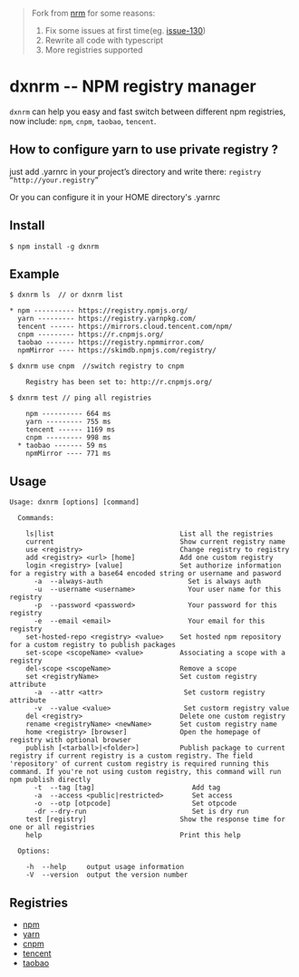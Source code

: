> Fork from [nrm](https://github.com/Pana/nrm) for some reasons:
>
> 1. Fix some issues at first time(eg. [issue-130](https://github.com/Pana/nrm/issues/130))
> 2. Rewrite all code with typescript
> 3. More registries supported

# dxnrm -- NPM registry manager

`dxnrm` can help you easy and fast switch between different npm registries,
now include: `npm`, `cnpm`, `taobao`, `tencent`.

## How to configure yarn to use private registry ?

just add .yarnrc in your project’s directory and write there:
`registry “http://your.registry”`

Or you can configure it in your HOME directory's .yarnrc

## Install

```
$ npm install -g dxnrm
```

## Example

```
$ dxnrm ls  // or dxnrm list

* npm ---------- https://registry.npmjs.org/
  yarn --------- https://registry.yarnpkg.com/
  tencent ------ https://mirrors.cloud.tencent.com/npm/
  cnpm --------- https://r.cnpmjs.org/
  taobao ------- https://registry.npmmirror.com/
  npmMirror ---- https://skimdb.npmjs.com/registry/

```

```
$ dxnrm use cnpm  //switch registry to cnpm

    Registry has been set to: http://r.cnpmjs.org/

```

```
$ dxnrm test // ping all registries

    npm ---------- 664 ms
    yarn --------- 755 ms
    tencent ------ 1169 ms
    cnpm --------- 998 ms
  * taobao ------- 59 ms
    npmMirror ---- 771 ms

```

## Usage

```
Usage: dxnrm [options] [command]

  Commands:

    ls|list                               List all the registries
    current                               Show current registry name
    use <registry>                        Change registry to registry
    add <registry> <url> [home]           Add one custom registry
    login <registry> [value]              Set authorize information for a registry with a base64 encoded string or username and pasword
      -a  --always-auth                     Set is always auth
      -u  --username <username>             Your user name for this registry
      -p  --password <password>             Your password for this registry
      -e  --email <email>                   Your email for this registry
    set-hosted-repo <registry> <value>    Set hosted npm repository for a custom registry to publish packages
    set-scope <scopeName> <value>         Associating a scope with a registry
    del-scope <scopeName>                 Remove a scope
    set <registryName>                    Set custom registry attribute
      -a  --attr <attr>                    Set custorm registry attribute
      -v  --value <value>                  Set custorm registry value
    del <registry>                        Delete one custom registry
    rename <registryName> <newName>       Set custom registry name
    home <registry> [browser]             Open the homepage of registry with optional browser
    publish [<tarball>|<folder>]          Publish package to current registry if current registry is a custom registry. The field 'repository' of current custom registry is required running this command. If you're not using custom registry, this command will run npm publish directly
      -t  --tag [tag]                        Add tag
      -a  --access <public|restricted>       Set access
      -o  --otp [otpcode]                    Set otpcode
      -dr --dry-run                          Set is dry run
    test [registry]                       Show the response time for one or all registries
    help                                  Print this help

  Options:

    -h  --help     output usage information
    -V  --version  output the version number
```

## Registries

- [npm](https://www.npmjs.org)
- [yarn](https://yarnpkg.com)
- [cnpm](http://cnpmjs.org)
- [tencent](https://mirrors.cloud.tencent.com/npm/)
- [taobao](http://npm.taobao.org/)
